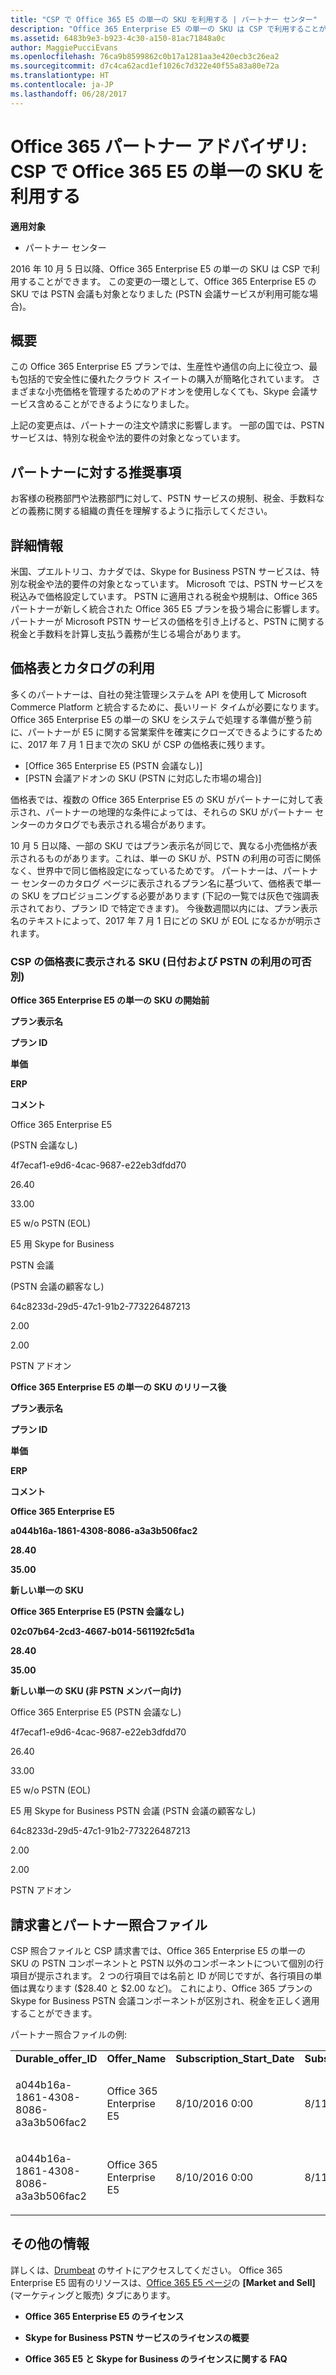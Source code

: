 ```yaml
---
title: "CSP で Office 365 E5 の単一の SKU を利用する | パートナー センター"
description: "Office 365 Enterprise E5 の単一の SKU は CSP で利用することができ、この SKU では PSTN 会議も対象となります。"
ms.assetid: 6483b9e3-b923-4c30-a150-81ac71848a0c
author: MaggiePucciEvans
ms.openlocfilehash: 76ca9b8599862c0b17a1281aa3e420ecb3c26ea2
ms.sourcegitcommit: d7c4ca62acd1ef1026c7d322e40f55a83a80e72a
ms.translationtype: HT
ms.contentlocale: ja-JP
ms.lasthandoff: 06/28/2017
---
```

# <a name="office-365-partner-advisory-office-365-e5-single-sku-availability-in-csp"></a>Office 365 パートナー アドバイザリ: CSP で Office 365 E5 の単一の SKU を利用する

**適用対象**

-  パートナー センター

2016 年 10 月 5 日以降、Office 365 Enterprise E5 の単一の SKU は CSP で利用することができます。 この変更の一環として、Office 365 Enterprise E5 の SKU では PSTN 会議も対象となりました (PSTN 会議サービスが利用可能な場合)。

## <a name="summary"></a>概要


この Office 365 Enterprise E5 プランでは、生産性や通信の向上に役立つ、最も包括的で安全性に優れたクラウド スイートの購入が簡略化されています。 さまざまな小売価格を管理するためのアドオンを使用しなくても、Skype 会議サービス含めることができるようになりました。

上記の変更点は、パートナーの注文や請求に影響します。 一部の国では、PSTN サービスは、特別な税金や法的要件の対象となっています。

## <a name="partner-recommendations"></a>パートナーに対する推奨事項


お客様の税務部門や法務部門に対して、PSTN サービスの規制、税金、手数料などの義務に関する組織の責任を理解するように指示してください。

## <a name="details"></a>詳細情報


米国、プエルトリコ、カナダでは、Skype for Business PSTN サービスは、特別な税金や法的要件の対象となっています。 Microsoft では、PSTN サービスを税込みで価格設定しています。 PSTN に適用される税金や規制は、Office 365 パートナーが新しく統合された Office 365 E5 プランを扱う場合に影響します。 パートナーが Microsoft PSTN サービスの価格を引き上げると、PSTN に関する税金と手数料を計算し支払う義務が生じる場合があります。

## <a name="price-list-and-catalog-availability"></a>価格表とカタログの利用


多くのパートナーは、自社の発注管理システムを API を使用して Microsoft Commerce Platform と統合するために、長いリード タイムが必要になります。 Office 365 Enterprise E5 の単一の SKU をシステムで処理する準備が整う前に、パートナーが E5 に関する営業案件を確実にクローズできるようにするために、2017 年 7 月 1 日まで次の SKU が CSP の価格表に残ります。 

-   [Office 365 Enterprise E5 (PSTN 会議なし)]
-   [PSTN 会議アドオンの SKU (PSTN に対応した市場の場合)]

価格表では、複数の Office 365 Enterprise E5 の SKU がパートナーに対して表示され、パートナーの地理的な条件によっては、それらの SKU がパートナー センターのカタログでも表示される場合があります。

10 月 5 日以降、一部の SKU ではプラン表示名が同じで、異なる小売価格が表示されるものがあります。これは、単一の SKU が、PSTN の利用の可否に関係なく、世界中で同じ価格設定になっているためです。 パートナーは、パートナー センターのカタログ ページに表示されるプラン名に基づいて、価格表で単一の SKU をプロビジョニングする必要があります (下記の一覧では灰色で強調表示されており、プラン ID で特定できます)。 今後数週間以内には、プラン表示名のテキストによって、2017 年 7 月 1 日にどの SKU が EOL になるかが明示されます。

### <a name="skus-appearing-on-the-csp-price-list-by-date-and-pstn-availability"></a>CSP の価格表に表示される SKU (日付および PSTN の利用の可否別)

**Office 365 Enterprise  E5 の単一の SKU の開始前**

**プラン表示名**

**プラン ID**

**単価**


**ERP**

**コメント**

Office 365 Enterprise E5

(PSTN 会議なし)

4f7ecaf1-e9d6-4cac-9687-e22eb3dfdd70

26.40

33.00

E5 w/o PSTN (EOL)

E5 用 Skype for Business 

PSTN 会議 

(PSTN 会議の顧客なし)

64c8233d-29d5-47c1-91b2-773226487213

2.00

2.00

PSTN アドオン

 

**Office 365 Enterprise  E5 の単一の SKU のリリース後**

**プラン表示名**

**プラン ID**

**単価**

**ERP**

**コメント**

**Office 365 Enterprise E5**

**a044b16a-1861-4308-8086-a3a3b506fac2**

**28.40**

**35.00**

**新しい単一の SKU**

**Office 365 Enterprise E5 (PSTN 会議なし)**

**02c07b64-2cd3-4667-b014-561192fc5d1a**

**28.40**

**35.00**

**新しい単一の SKU (非 PSTN メンバー向け)**

Office 365 Enterprise E5 (PSTN 会議なし)

4f7ecaf1-e9d6-4cac-9687-e22eb3dfdd70

26.40

33.00

E5 w/o PSTN (EOL)

E5 用 Skype for Business PSTN 会議 (PSTN 会議の顧客なし)

64c8233d-29d5-47c1-91b2-773226487213

2.00

2.00

PSTN アドオン

 

## <a href="" id="invoices-and-partner-reconciliation-files-"></a>請求書とパートナー照合ファイル


CSP 照合ファイルと CSP 請求書では、Office 365 Enterprise E5 の単一の SKU の PSTN コンポーネントと PSTN 以外のコンポーネントについて個別の行項目が提示されます。 2 つの行項目では名前と ID が同じですが、各行項目の単価は異なります ($28.40 と $2.00 など)。 これにより、Office 365 プランの Skype for Business PSTN 会議コンポーネントが区別され、税金を正しく適用することができます。

パートナー照合ファイルの例:

<table>
<colgroup>
<col width="12%" />
<col width="12%" />
<col width="12%" />
<col width="12%" />
<col width="12%" />
<col width="12%" />
<col width="12%" />
<col width="12%" />
</colgroup>
<tbody>
<tr class="odd">
<td><strong>Durable_offer_ID</strong></td>
<td><strong>Offer_Name</strong></td>
<td><strong>Subscription_Start_Date</strong></td>
<td><strong>Subscription_End_Date</strong></td>
<td><strong>Charge_Start_Date</strong></td>
<td><strong>Charge_End_Date</strong></td>
<td><strong>Charge_Type</strong></td>
<td><strong>Unit_Price</strong></td>
</tr>
<tr class="even">
<td><p>a044b16a-1861-4308-8086-a3a3b506fac2</p></td>
<td><p>Office 365 Enterprise E5</p></td>
<td><p>8/10/2016 0:00</p></td>
<td><p>8/11/2016 0:00</p></td>
<td><p>8/11/2016 0:00</p></td>
<td><p>9/10/2016 0:00</p></td>
<td><p>Cycle fee</p></td>
<td><p>28.40</p></td>
</tr>
<tr class="odd">
<td><p>a044b16a-1861-4308-8086-a3a3b506fac2</p></td>
<td><p>Office 365 Enterprise E5</p></td>
<td><p>8/10/2016 0:00</p></td>
<td><p>8/11/2016 0:00</p></td>
<td><p>8/11/2016 0:00</p></td>
<td><p>9/10/2016 0:00</p></td>
<td><p>Cycle fee</p></td>
<td><p>2.00</p></td>
</tr>
</tbody>
</table>

 

## <a name="additional-resources"></a>その他の情報


詳しくは、[Drumbeat](https://drumbeat.office.com/Pages/home2016.aspx) のサイトにアクセスしてください。 Office 365 Enterprise E5 固有のリソースは、[Office 365 E5 ページ](https://drumbeat.office.com/partner/pages/e5.aspx)の **[Market and Sell]** (マーケティングと販売) タブにあります。

-   **Office 365 Enterprise E5 のライセンス**

-   **Skype for Business PSTN サービスのライセンスの概要**

-   **Office 365 E5 と Skype for Business のライセンスに関する FAQ**

 

 




